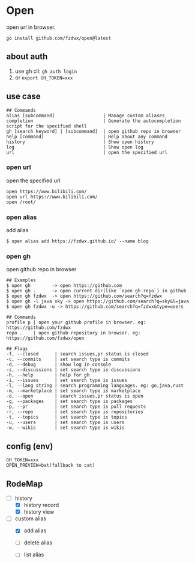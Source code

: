 # Open

open url in browser.

```shell
go install github.com/fzdwx/open@latest 
```

## about auth

1. use gh cli: `gh auth login`
2. or `export GH_TOKEN=xxx`

## use case

```shell
## Commands
alias [subcommand]                  | Manage custom aliases                                     
completion                          | Generate the autocompletion script for the specified shell
gh [search keyword] | [subcommand]  | open github repo in browser                                  
help [command]                      | Help about any command                                    
history                             | Show open history                                         
log                                 | Show open log                                             
url                                 | open the specified url
```

### open url

open the specified url

```shell
open https://www.bilibili.com/
open url https://www.bilibili.com/
open /root/
```

### open alias

add alias

```shell
$ open alias add https://fzdwx.github.io/ --name blog
```

### open gh

open github repo in browser

```shell
## Examples
$ open gh        -> open https://github.com
$ open gh .      -> open current dir(like `open gh repo`) in github
$ open gh fzdwx  -> open https://github.com/search?q=fzdwx
$ open gh -l java sky -> open https://github.com/search?q=sky&l=java
$ open gh fzdwx -u -> https://github.com/search?q=fzdwx&type=users

## Commands
profile p | open your github profile in browser. eg: https://github.com/fzdwx   
repo .    | open github repository in browser. eg: https://github.com/fzdwx/open

## Flags
-f, --closed      | search issues,pr status is closed             
-c, --commits     | set search type is commits                    
-d, --debug       | show log in console                           
-s, --discussions | set search type is discussions                
-h, --help        | help for gh                                   
-i, --issues      | set search type is issues                     
-l, --lang string | search programming languages. eg: go,java,rust
-m, --marketplace | set search type is marketplace                
-o, --open        | search issues,pr status is open               
-g, --packages    | set search type is packages                   
-p, --pr          | set search type is pull requests              
-r, --repo        | set search type is repositories               
-t, --topics      | set search type is topics                     
-u, --users       | set search type is users                      
-w, --wikis       | set search type is wikis
```

## config (env)

```
GH_TOKEN=xxx
OPEN_PREVIEW=bat(fallback to cat)
``` 

## RodeMap

- [ ] history
    - [x] history record
    - [x] history view
- [ ] custom alias
    - [x] add alias
    - [ ] delete alias
    - [ ] list alias

